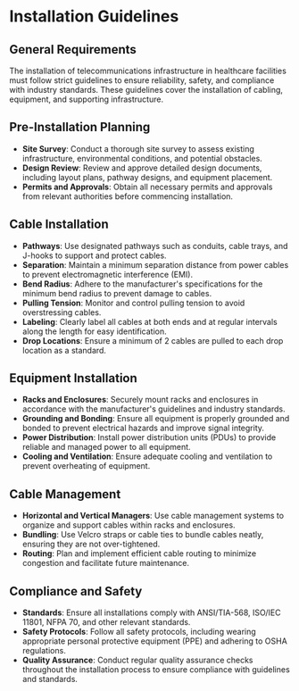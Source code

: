 # Installation Guidelines

## General Requirements
The installation of telecommunications infrastructure in healthcare facilities must follow strict guidelines to ensure reliability, safety, and compliance with industry standards. These guidelines cover the installation of cabling, equipment, and supporting infrastructure.

## Pre-Installation Planning
- **Site Survey**: Conduct a thorough site survey to assess existing infrastructure, environmental conditions, and potential obstacles.
- **Design Review**: Review and approve detailed design documents, including layout plans, pathway designs, and equipment placement.
- **Permits and Approvals**: Obtain all necessary permits and approvals from relevant authorities before commencing installation.

## Cable Installation
- **Pathways**: Use designated pathways such as conduits, cable trays, and J-hooks to support and protect cables.
- **Separation**: Maintain a minimum separation distance from power cables to prevent electromagnetic interference (EMI).
- **Bend Radius**: Adhere to the manufacturer's specifications for the minimum bend radius to prevent damage to cables.
- **Pulling Tension**: Monitor and control pulling tension to avoid overstressing cables.
- **Labeling**: Clearly label all cables at both ends and at regular intervals along the length for easy identification.
- **Drop Locations**: Ensure a minimum of 2 cables are pulled to each drop location as a standard.

## Equipment Installation
- **Racks and Enclosures**: Securely mount racks and enclosures in accordance with the manufacturer's guidelines and industry standards.
- **Grounding and Bonding**: Ensure all equipment is properly grounded and bonded to prevent electrical hazards and improve signal integrity.
- **Power Distribution**: Install power distribution units (PDUs) to provide reliable and managed power to all equipment.
- **Cooling and Ventilation**: Ensure adequate cooling and ventilation to prevent overheating of equipment.

## Cable Management
- **Horizontal and Vertical Managers**: Use cable management systems to organize and support cables within racks and enclosures.
- **Bundling**: Use Velcro straps or cable ties to bundle cables neatly, ensuring they are not over-tightened.
- **Routing**: Plan and implement efficient cable routing to minimize congestion and facilitate future maintenance.

## Compliance and Safety
- **Standards**: Ensure all installations comply with ANSI/TIA-568, ISO/IEC 11801, NFPA 70, and other relevant standards.
- **Safety Protocols**: Follow all safety protocols, including wearing appropriate personal protective equipment (PPE) and adhering to OSHA regulations.
- **Quality Assurance**: Conduct regular quality assurance checks throughout the installation process to ensure compliance with guidelines and standards.

